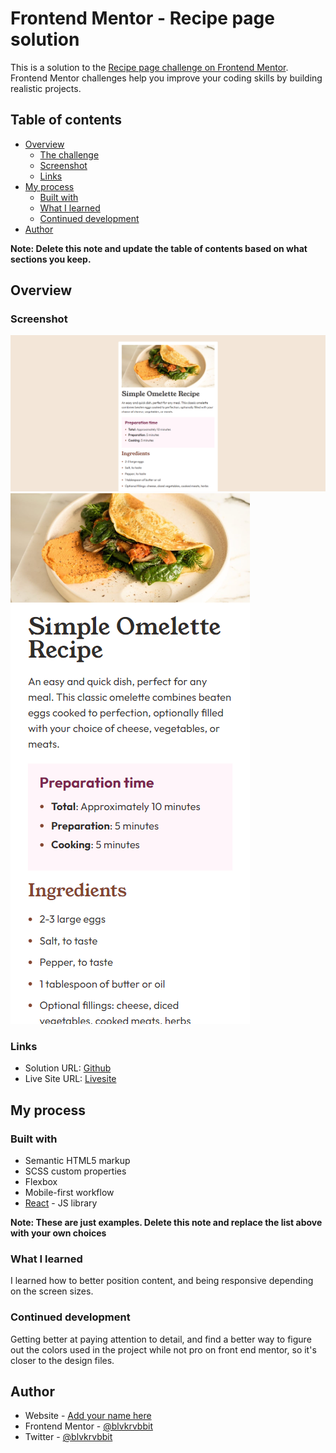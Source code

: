 # Frontend Mentor - Recipe page solution

This is a solution to the [Recipe page challenge on Frontend Mentor](https://www.frontendmentor.io/challenges/recipe-page-KiTsR8QQKm). Frontend Mentor challenges help you improve your coding skills by building realistic projects.

## Table of contents

- [Overview](#overview)
  - [The challenge](#the-challenge)
  - [Screenshot](#screenshot)
  - [Links](#links)
- [My process](#my-process)
  - [Built with](#built-with)
  - [What I learned](#what-i-learned)
  - [Continued development](#continued-development)
- [Author](#author)

**Note: Delete this note and update the table of contents based on what sections you keep.**

## Overview

### Screenshot

![](./desktop-screenshot.png)
![](./mobile-screenshot.png)

### Links

- Solution URL: [Github](https://github.com/blvkrvbbit/recipe-page)
- Live Site URL: [Livesite](https://blvkrvbbit-recipe-page.netlify.app/)

## My process

### Built with

- Semantic HTML5 markup
- SCSS custom properties
- Flexbox
- Mobile-first workflow
- [React](https://reactjs.org/) - JS library

**Note: These are just examples. Delete this note and replace the list above with your own choices**

### What I learned

I learned how to better position content, and being responsive depending on the screen sizes.

### Continued development

Getting better at paying attention to detail, and find a better way to figure out the colors used in the project while not pro on front end mentor, so it's closer to the design files.

## Author

- Website - [Add your name here](https://www.your-site.com)
- Frontend Mentor - [@blvkrvbbit](https://www.frontendmentor.io/profile/blvkrvbbit)
- Twitter - [@blvkrvbbit](https://www.twitter.com/blvkrvbbit)
